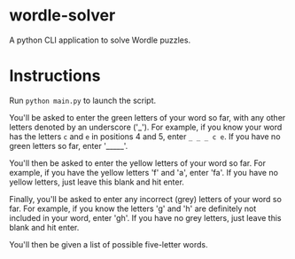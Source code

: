 # wordle-solver
A python CLI application to solve Wordle puzzles.

# Instructions
Run `python main.py` to launch the script.

You'll be asked to enter the green letters of your word so far, with any other letters denoted by an underscore ('\_').
For example, if you know your word has the letters `c` and `e` in positions 4 and 5, enter `_ _ _ c e`. 
If you have no green letters so far, enter '\_\_\_\_\_'.

You'll then be asked to enter the yellow letters of your word so far. 
For example, if you have the yellow letters 'f' and 'a', enter 'fa'. 
If you have no yellow letters, just leave this blank and hit enter.

Finally, you'll be asked to enter any incorrect (grey) letters of your word so far.
For example, if you know the letters 'g' and 'h' are definitely not included in your word, enter 'gh'.
If you have no grey letters, just leave this blank and hit enter.

You'll then be given a list of possible five-letter words. 
